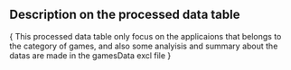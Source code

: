 ## Description on the processed data table 
{ This processed data table only focus on the applicaions that belongs to the category of games, and also some analyisis and summary about the datas are made in the gamesData excl file }